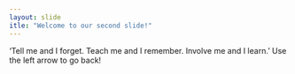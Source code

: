 ```yaml
---
layout: slide
itle: "Welcome to our second slide!"
---
```

‘Tell me and I forget. Teach me and I remember. Involve me and I learn.’
Use the left arrow to go back!
